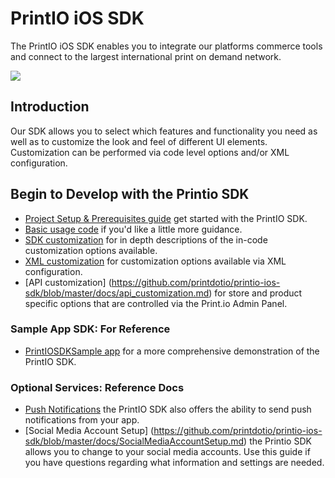 PrintIO iOS SDK
===============

The PrintIO iOS SDK enables you to integrate our platforms commerce tools and connect to the largest international print on demand network.

![](https://dl.dropboxusercontent.com/u/19321066/printIO/printio_sdk_screens.png)

## Introduction

Our SDK allows you to select which features and functionality you need as well as to customize the look and feel of different UI elements. Customization can be performed via code level options and/or XML configuration.

## Begin to Develop with the Printio SDK

- [Project Setup & Prerequisites guide](https://github.com/printdotio/printio-ios-sdk/blob/master/docs/project_setup.md) get started with the PrintIO SDK.
- [Basic usage code](https://github.com/printdotio/printio-ios-sdk/blob/master/docs/quick_start_sample_code.md) if you'd like a little more guidance.
- [SDK customization](https://github.com/printdotio/printio-ios-sdk/blob/master/docs/code_customization.md) for in depth descriptions of the in-code customization options available.
- [XML customization](https://github.com/printdotio/printio-ios-sdk/blob/master/docs/xml_customization_new.md) for  customization options available via XML configuration.
- [API customization] (https://github.com/printdotio/printio-ios-sdk/blob/master/docs/api_customization.md) for store and product specific options that are controlled via the Print.io Admin Panel.


### Sample App SDK: For Reference
- [PrintIOSDKSample app](https://github.com/printdotio/printio-ios-example) for a more comprehensive demonstration of the PrintIO SDK.

### Optional Services: Reference Docs
- [Push Notifications](https://github.com/printdotio/printio-ios-sdk/blob/master/docs/PUSH_NOTIFICATIONS.md) the PrintIO SDK also offers the ability to send push notifications from your app.
- [Social Media Account Setup] (https://github.com/printdotio/printio-ios-sdk/blob/master/docs/SocialMediaAccountSetup.md) the Printio SDK allows you to change to your social media accounts. Use this guide if you have questions regarding what information and settings are needed.
